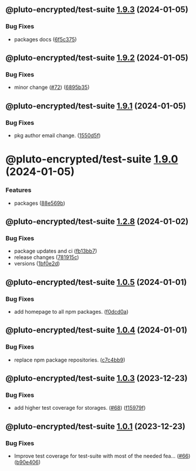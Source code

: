 ## @pluto-encrypted/test-suite [1.9.3](https://github.com/atala-community-projects/pluto-encrypted/compare/@pluto-encrypted/test-suite@1.9.2...@pluto-encrypted/test-suite@1.9.3) (2024-01-05)


### Bug Fixes

* packages docs ([6f5c375](https://github.com/atala-community-projects/pluto-encrypted/commit/6f5c375f198ac4fb09aa6f15af08881e779a7b0d))

## @pluto-encrypted/test-suite [1.9.2](https://github.com/atala-community-projects/pluto-encrypted/compare/@pluto-encrypted/test-suite@1.9.1...@pluto-encrypted/test-suite@1.9.2) (2024-01-05)


### Bug Fixes

* minor change ([#72](https://github.com/atala-community-projects/pluto-encrypted/issues/72)) ([6895b35](https://github.com/atala-community-projects/pluto-encrypted/commit/6895b35c5f144a4a5282e8afdba8f796837a9bfa))

## @pluto-encrypted/test-suite [1.9.1](https://github.com/atala-community-projects/pluto-encrypted/compare/@pluto-encrypted/test-suite@1.9.0...@pluto-encrypted/test-suite@1.9.1) (2024-01-05)


### Bug Fixes

* pkg author email change. ([1550d5f](https://github.com/atala-community-projects/pluto-encrypted/commit/1550d5f968caac92add817fb79716a6a54ab4bc3))

# @pluto-encrypted/test-suite [1.9.0](https://github.com/atala-community-projects/pluto-encrypted/compare/@pluto-encrypted/test-suite@1.8.0...@pluto-encrypted/test-suite@1.9.0) (2024-01-05)


### Features

* packages ([88e569b](https://github.com/atala-community-projects/pluto-encrypted/commit/88e569b05129d1b0f586f5aded5d8dd645cd285f))

## @pluto-encrypted/test-suite [1.2.8](https://github.com/atala-community-projects/pluto-encrypted/compare/@pluto-encrypted/test-suite@1.2.7...@pluto-encrypted/test-suite@1.2.8) (2024-01-02)


### Bug Fixes

* package updates and ci ([fb13bb7](https://github.com/atala-community-projects/pluto-encrypted/commit/fb13bb7942568b50b41f0c777fb1173bcd63dd3b))
* release changes ([781915c](https://github.com/atala-community-projects/pluto-encrypted/commit/781915ccd4443bae3b8716de76929aaf1af3cd3e))
* versions ([1bf0e2d](https://github.com/atala-community-projects/pluto-encrypted/commit/1bf0e2dbc9fb388f90c494858019af0ac29681da))

## @pluto-encrypted/test-suite [1.0.5](https://github.com/atala-community-projects/pluto-encrypted/compare/@pluto-encrypted/test-suite@1.0.4...@pluto-encrypted/test-suite@1.0.5) (2024-01-01)


### Bug Fixes

* add homepage to all npm packages. ([f0dcd0a](https://github.com/atala-community-projects/pluto-encrypted/commit/f0dcd0a90ff8cf5278de1158a6e90298d25d43c4))

## @pluto-encrypted/test-suite [1.0.4](https://github.com/atala-community-projects/pluto-encrypted/compare/@pluto-encrypted/test-suite@1.0.3...@pluto-encrypted/test-suite@1.0.4) (2024-01-01)


### Bug Fixes

* replace npm package repositories. ([c7c4bb9](https://github.com/atala-community-projects/pluto-encrypted/commit/c7c4bb9e5ab55762ac44bc9caa1b98094088647d))

## @pluto-encrypted/test-suite [1.0.3](https://github.com/elribonazo/pluto-encrypted/compare/@pluto-encrypted/test-suite@1.0.2...@pluto-encrypted/test-suite@1.0.3) (2023-12-23)


### Bug Fixes

* add higher test coverage for storages. ([#68](https://github.com/elribonazo/pluto-encrypted/issues/68)) ([f15979f](https://github.com/elribonazo/pluto-encrypted/commit/f15979fff3c58f04d0eb617eda3a5eb677b1dfa1))

## @pluto-encrypted/test-suite [1.0.1](https://github.com/elribonazo/pluto-encrypted/compare/@pluto-encrypted/test-suite@1.0.0...@pluto-encrypted/test-suite@1.0.1) (2023-12-23)


### Bug Fixes

* Improve test coverage for test-suite with most of the needed fea… ([#66](https://github.com/elribonazo/pluto-encrypted/issues/66)) ([b90e406](https://github.com/elribonazo/pluto-encrypted/commit/b90e40670e82808f38b880456ccc0c5505b48757))
